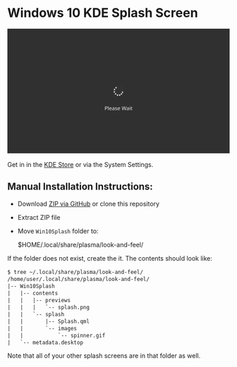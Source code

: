 # Windows 10 KDE Splash Screen

![preview](Win10Splash/contents/previews/splash.png)

Get in in the [KDE Store](https://store.kde.org/p/2152643) or via the System Settings.

## Manual Installation Instructions:

* Download [ZIP via GitHub](https://github.com/RaymiiOrg/Win10KDESplashScreen/archive/refs/heads/master.zip) or clone this repository
* Extract ZIP file
* Move `Win10Splash` folder to:

    $HOME/.local/share/plasma/look-and-feel/

If the folder does not exist, create the it. The contents should look like:

```
$ tree ~/.local/share/plasma/look-and-feel/ 
/home/user/.local/share/plasma/look-and-feel/
|-- Win10Splash
|   |-- contents
|   |   |-- previews
|   |   |   `-- splash.png
|   |   `-- splash
|   |       |-- Splash.qml
|   |       `-- images
|   |           `-- spinner.gif
|   `-- metadata.desktop

```

Note that all of your other splash screens are in that folder as well.
